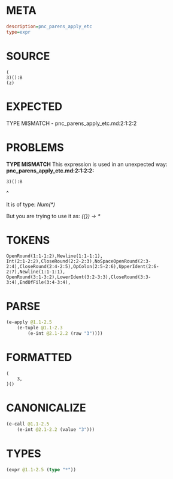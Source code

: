 # META
~~~ini
description=pnc_parens_apply_etc
type=expr
~~~
# SOURCE
~~~roc
(
3)():B
(z)
~~~
# EXPECTED
TYPE MISMATCH - pnc_parens_apply_etc.md:2:1:2:2
# PROBLEMS
**TYPE MISMATCH**
This expression is used in an unexpected way:
**pnc_parens_apply_etc.md:2:1:2:2:**
```roc
3)():B
```
^

It is of type:
    _Num(*)_

But you are trying to use it as:
    _({}) -> *_

# TOKENS
~~~zig
OpenRound(1:1-1:2),Newline(1:1-1:1),
Int(2:1-2:2),CloseRound(2:2-2:3),NoSpaceOpenRound(2:3-2:4),CloseRound(2:4-2:5),OpColon(2:5-2:6),UpperIdent(2:6-2:7),Newline(1:1-1:1),
OpenRound(3:1-3:2),LowerIdent(3:2-3:3),CloseRound(3:3-3:4),EndOfFile(3:4-3:4),
~~~
# PARSE
~~~clojure
(e-apply @1.1-2.5
	(e-tuple @1.1-2.3
		(e-int @2.1-2.2 (raw "3"))))
~~~
# FORMATTED
~~~roc
(
	3,
)()
~~~
# CANONICALIZE
~~~clojure
(e-call @1.1-2.5
	(e-int @2.1-2.2 (value "3")))
~~~
# TYPES
~~~clojure
(expr @1.1-2.5 (type "*"))
~~~
